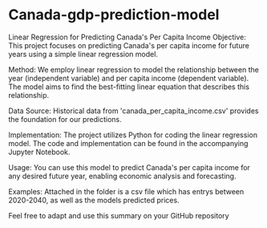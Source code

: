 # Canada-gdp-prediction-model
Linear Regression for Predicting Canada's Per Capita Income
Objective: This project focuses on predicting Canada's per capita income for future years using a simple linear regression model.

Method: We employ linear regression to model the relationship between the year (independent variable) and per capita income (dependent variable). The model aims to find the best-fitting 
        linear equation that describes this relationship.

Data Source: Historical data from 'canada_per_capita_income.csv' provides the foundation for our predictions.

Implementation: The project utilizes Python for coding the linear regression model. The code and implementation can be found in the accompanying Jupyter Notebook.

Usage: You can use this model to predict Canada's per capita income for any desired future year, enabling economic analysis and forecasting.

Examples: Attached in the folder is a csv file which has entrys between 2020-2040, as well as the models predicted prices.

Feel free to adapt and use this summary on your GitHub repository

